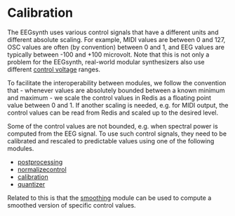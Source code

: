 # Calibration

The EEGsynth uses various control signals that have a different units and different absolute scaling. For example, MIDI values are between 0 and 127, OSC values are often (by convention) between 0 and 1, and EEG values are typically between -100 and +100 microvolt. Note that this is not only a problem for the EEGsynth, real-world modular synthesizers also use different [control voltage](https://en.wikipedia.org/wiki/CV/gate#CV) ranges.

To facilitate the interoperability between modules, we follow the convention that - whenever values are absolutely bounded between a known minimum and maximum - we scale the control values in Redis as a floating point value between 0 and 1. If another scaling is needed, e.g. for MIDI output, the control values can be read from Redis and scaled up to the desired level.

Some of the control values are not bounded, e.g. when spectral power is computed from the EEG signal. To use such control signals, they need to be calibrated and rescaled to predictable values using one of the following modules.

* [postprocessing](https://github.com/eegsynth/eegsynth/tree/master/module/postprocessing)
* [normalizecontrol](https://github.com/eegsynth/eegsynth/tree/master/module/normalizecontrol)
* [calibration](https://github.com/eegsynth/eegsynth/tree/master/module/calibration)
* [quantizer](https://github.com/eegsynth/eegsynth/tree/master/module/quantizer)

Related to this is that the [smoothing](https://github.com/eegsynth/eegsynth/tree/master/module/smoothing) module can be used to compute a smoothed version of specific control values.
